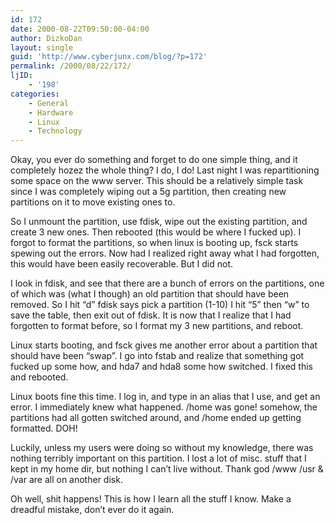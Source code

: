 ```yaml
---
id: 172
date: 2000-08-22T09:50:00-04:00
author: DizkoDan
layout: single
guid: 'http://www.cyberjunx.com/blog/?p=172'
permalink: /2000/08/22/172/
ljID:
    - '198'
categories:
    - General
    - Hardware
    - Linux
    - Technology
---
```


Okay, you ever do something and forget to do one simple thing, and it completely hozez the whole thing? I do, I do! Last night I was repartitioning some space on the www server. This should be a relatively simple task since I was completely wiping out a 5g partition, then creating new partitions on it to move existing ones to.

So I unmount the partition, use fdisk, wipe out the existing partition, and create 3 new ones. Then rebooted (this would be where I fucked up). I forgot to format the partitions, so when linux is booting up, fsck starts spewing out the errors. Now had I realized right away what I had forgotten, this would have been easily recoverable. But I did not.

I look in fdisk, and see that there are a bunch of errors on the partitions, one of which was (what I though) an old partition that should have been removed. So I hit “d” fdisk says pick a partition (1-10) I hit “5” then “w” to save the table, then exit out of fdisk. It is now that I realize that I had forgotten to format before, so I format my 3 new partitions, and reboot.

Linux starts booting, and fsck gives me another error about a partition that should have been “swap”. I go into fstab and realize that something got fucked up some how, and hda7 and hda8 some how switched. I fixed this and rebooted.

Linux boots fine this time. I log in, and type in an alias that I use, and get an error. I immediately knew what happened. /home was gone! somehow, the partitions had all gotten switched around, and /home ended up getting formatted. DOH!

Luckily, unless my users were doing so without my knowledge, there was nothing terribly important on this partition. I lost a lot of misc. stuff that I kept in my home dir, but nothing I can’t live without. Thank god /www /usr &amp; /var are all on another disk.

Oh well, shit happens! This is how I learn all the stuff I know. Make a dreadful mistake, don’t ever do it again.